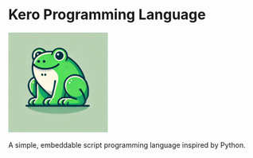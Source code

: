 # Kero Programming Language

<img src="images/mascot.webp" alt="mascot" width="200">

A simple, embeddable script programming language inspired by Python.
